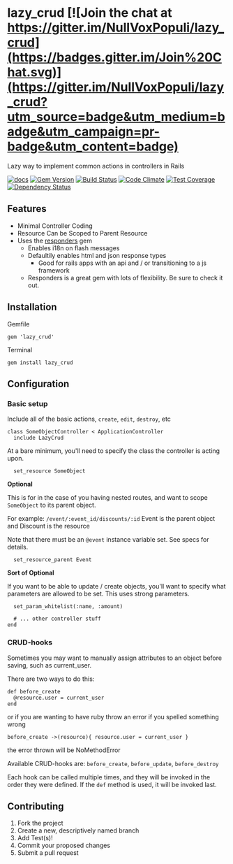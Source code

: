 # lazy_crud [![Join the chat at https://gitter.im/NullVoxPopuli/lazy_crud](https://badges.gitter.im/Join%20Chat.svg)](https://gitter.im/NullVoxPopuli/lazy_crud?utm_source=badge&utm_medium=badge&utm_campaign=pr-badge&utm_content=badge)

Lazy way to implement common actions in controllers in Rails

[![docs](https://img.shields.io/badge/docs-yardoc-blue.svg?style=flat-square)](http://www.rubydoc.info/github/NullVoxPopuli/lazy_crud)
[![Gem Version](http://img.shields.io/gem/v/lazy_crud.svg?style=flat-square)](http://badge.fury.io/rb/lazy_crud)
[![Build Status](http://img.shields.io/travis/NullVoxPopuli/lazy_crud.svg?style=flat-square)](https://travis-ci.org/NullVoxPopuli/lazy_crud)
[![Code Climate](http://img.shields.io/codeclimate/github/NullVoxPopuli/lazy_crud.svg?style=flat-square)](https://codeclimate.com/github/NullVoxPopuli/lazy_crud)
[![Test Coverage](http://img.shields.io/codeclimate/coverage/github/NullVoxPopuli/lazy_crud.svg?style=flat-square)](https://codeclimate.com/github/NullVoxPopuli/lazy_crud)
[![Dependency Status](http://img.shields.io/gemnasium/NullVoxPopuli/lazy_crud.svg?style=flat-square)](https://gemnasium.com/NullVoxPopuli/lazy_crud)


## Features

 - Minimal Controller Coding
 - Resource Can be Scoped to Parent Resource
 - Uses the [responders](https://github.com/plataformatec/responders) gem
   - Enables i18n on flash messages
   - Defaultily enables html and json response types
     - Good for rails apps with an api and / or transitioning to a js framework
   - Responders is a great gem with lots of flexibility. Be sure to check it out.

## Installation

Gemfile

    gem 'lazy_crud'

Terminal

    gem install lazy_crud

## Configuration


### Basic setup

Include all of the basic actions, `create`, `edit`, `destroy`, etc

    class SomeObjectController < ApplicationController
      include LazyCrud

At a bare minimum, you'll need to specify the class the controller is acting upon.

      set_resource SomeObject


**Optional**

This is for in the case of you having nested routes, and want to scope
`SomeObject` to its parent object.

For example: `/event/:event_id/discounts/:id`
Event is the parent object and Discount is the resource

Note that there must be an `@event` instance variable set.
See specs for details.

      set_resource_parent Event

**Sort of Optional**

If you want to be able to update / create objects, you'll want to
specify what parameters are allowed to be set.
This uses strong parameters.

      set_param_whitelist(:name, :amount)

      # ... other controller stuff
    end


### CRUD-hooks

Sometimes you may want to manually assign attributes to an object before saving, such as current_user.

There are two ways to do this:

    def before_create
      @resource.user = current_user
    end

or if you are wanting to have ruby throw an error if you spelled something wrong

    before_create ->(resource){ resource.user = current_user }

the error thrown will be NoMethodError

Available CRUD-hooks are: `before_create`, `before_update`, `before_destroy`

Each hook can be called multiple times, and they will be invoked in the order they were defined. If the `def` method is used, it will be invoked last.

## Contributing

1. Fork the project
2. Create a new, descriptively named branch
3. Add Test(s)!
4. Commit your proposed changes
5. Submit a pull request
